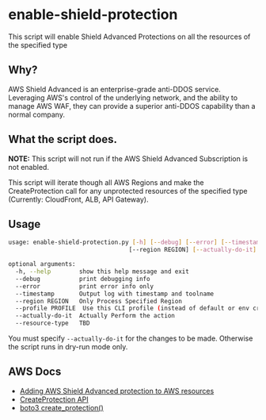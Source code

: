 # enable-shield-protection

This script will enable Shield Advanced Protections on all the resources of the specified type

## Why?

AWS Shield Advanced is an enterprise-grade anti-DDOS service. Leveraging AWS's control of the underlying network, and the ability to manage AWS WAF, they can provide a superior anti-DDOS capability than a normal company.

## What the script does.

**NOTE:** This script will not run if the AWS Shield Advanced Subscription is not enabled.

This script will iterate though all AWS Regions and make the CreateProtection call for any unprotected resources of the specified type (Currently: CloudFront, ALB, API Gateway).


## Usage

```bash
usage: enable-shield-protection.py [-h] [--debug] [--error] [--timestamp]
                                  [--region REGION] [--actually-do-it] [--resource-type]

optional arguments:
  -h, --help        show this help message and exit
  --debug           print debugging info
  --error           print error info only
  --timestamp       Output log with timestamp and toolname
  --region REGION   Only Process Specified Region
  --profile PROFILE  Use this CLI profile (instead of default or env credentials)
  --actually-do-it  Actually Perform the action
  --resource-type	TBD
```

You must specify `--actually-do-it` for the changes to be made. Otherwise the script runs in dry-run mode only.


## AWS Docs

* [Adding AWS Shield Advanced protection to AWS resources](https://docs.aws.amazon.com/waf/latest/developerguide/configure-new-protection.html)
* [CreateProtection API](https://docs.aws.amazon.com/waf/latest/DDOSAPIReference/API_CreateProtection.html)
* [boto3 create_protection()](https://boto3.amazonaws.com/v1/documentation/api/latest/reference/services/shield.html#Shield.Client.create_protection)



